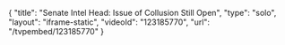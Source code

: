 {
    "title": "Senate Intel Head: Issue of Collusion Still Open",
    "type": "solo",
    "layout": "iframe-static",
    "videoId": "123185770",
    "url": "\/tvpembed\/123185770"
}
